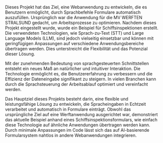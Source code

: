 Dieses Projekt hat das Ziel, eine Webanwendung zu entwickeln, die es Benutzern ermöglicht, durch Sprachbefehle Formulare automatisch auszufüllen. Ursprünglich war die Anwendung für die MV WERFTEN STRALSUND gedacht, um Arbeitsprozesse zu optimieren. Nachdem dieses Projekt eingestellt wurde, wurde ein Beispiel für Schiffsinspektionen erstellt. Die verwendeten Technologien, wie Sprach-zu-Text (STT) und Large Language Models (LLM), sind jedoch vielseitig einsetzbar und können mit geringfügigen Anpassungen auf verschiedene Anwendungsbereiche übertragen werden. Dies unterstreicht die Flexibilität und das Potenzial dieser Lösung.

Mit der zunehmenden Bedeutung von sprachgesteuerten Schnittstellen entsteht ein neues Maß an natürlicher und intuitiver Interaktion. Die Technologie ermöglicht es, die Benutzererfahrung zu verbessern und die Effizienz der Dateneingabe signifikant zu steigern. In vielen Branchen kann durch die Sprachsteuerung der Arbeitsablauf optimiert und vereinfacht werden.

Das Hauptziel dieses Projekts besteht darin, eine flexible und leistungsfähige Lösung zu entwickeln, die Spracheingaben in Echtzeit verarbeitet und automatisch in Formulare einträgt. Obwohl das ursprüngliche Ziel auf eine Werftanwendung ausgerichtet war, demonstriert das aktuelle Beispiel anhand eines Schiffsinspektionsformulars, wie einfach diese Technologie auf ähnliche Anwendungen übertragen werden kann. Durch minimale Anpassungen im Code lässt sich das auf AI-basierende Formularsystem nahtlos in andere Webanwendungen integrieren.
